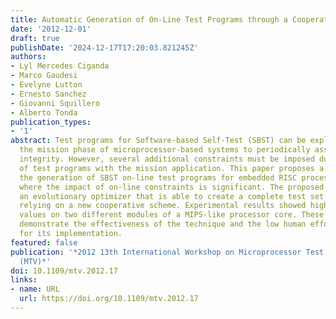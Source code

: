 ```yaml
---
title: Automatic Generation of On-Line Test Programs through a Cooperation Scheme
date: '2012-12-01'
draft: true
publishDate: '2024-12-17T17:20:03.821245Z'
authors:
- Lyl Mercedes Ciganda
- Marco Gaudesi
- Evelyne Lutton
- Ernesto Sanchez
- Giovanni Squillero
- Alberto Tonda
publication_types:
- '1'
abstract: Test programs for Software-based Self-Test (SBST) can be exploited during
  the mission phase of microprocessor-based systems to periodically assess hardware
  integrity. However, several additional constraints must be imposed due to the coexistence
  of test programs with the mission application. This paper proposes a method for
  the generation of SBST on-line test programs for embedded RISC processors, systems
  where the impact of on-line constraints is significant. The proposed strategy exploits
  an evolutionary optimizer that is able to create a complete test set of programs
  relying on a new cooperative scheme. Experimental results showed high fault coverage
  values on two different modules of a MIPS-like processor core. These two case studies
  demonstrate the effectiveness of the technique and the low human effort required
  for its implementation.
featured: false
publication: '*2012 13th International Workshop on Microprocessor Test and Verification
  (MTV)*'
doi: 10.1109/mtv.2012.17
links:
- name: URL
  url: https://doi.org/10.1109/mtv.2012.17
---
```


